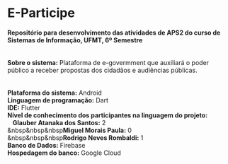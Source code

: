 # E-Participe
<b>Repositório para desenvolvimento das atividades de APS2 do curso de Sistemas de Informação, UFMT, 6º Semestre</b><br><br><br>
<b>Sobre o sistema:</b> Plataforma de e-govermment que auxiliará o poder público a receber propostas dos cidadãos e audiências públicas.<br><br><br>
<b>Plataforma do sistema:</b> Android<br>
<b>Linguagem de programação:</b> Dart<br>
<b>IDE:</b> Flutter<br>
<b>Nível de conhecimento dos participantes na linguagem do projeto:</b><br>
&nbsp;&nbsp;&nbsp;<b>Glauber Atanaka dos Santos:</b> 2<br>
&nbsp&nbsp&nbsp<b>Miguel Morais Paula:</b> 0<br>
&nbsp&nbsp&nbsp<b>Rodrigo Neves Rombaldi:</b> 1<br>
<b>Banco de Dados:</b> Firebase<br>
<b>Hospedagem do banco:</b> Google Cloud<br>
